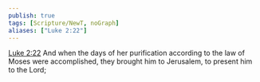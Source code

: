 ```yaml
---
publish: true
tags: [Scripture/NewT, noGraph]
aliases: ["Luke 2:22"]
---
```

[Luke 2:22](https://churchofjesuschrist.org/study/scriptures/nt/luke/2?lang=eng&id=p22#p22) And when the days of her purification according to the law of Moses were accomplished, they brought him to Jerusalem, to present him to the Lord;
